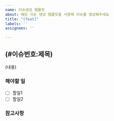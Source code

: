 ```yaml
---
name: 이슈생성 템플릿
about: 해당 이슈 생성 템플릿을 사용해 이슈를 생성해주세요
title: "[feat]"
labels: ''
assignees: ''

---
```


## (#이슈번호:제목)
(내용)

### 해야할 일
- [ ] 할일1
- [ ] 할일2

### 참고사항
